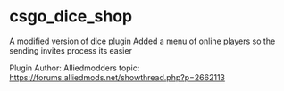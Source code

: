 # csgo_dice_shop

A modified version of dice plugin
Added a menu of online players so the sending invites process its easier 

Plugin Author: Alliedmodders topic: https://forums.alliedmods.net/showthread.php?p=2662113
